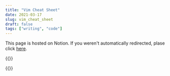 ```yaml
---
title: "Vim Cheat Sheet"
date: 2021-03-17
slug: vim_cheat_sheet
draft: false
tags: ["writing", "code"]
---
```


This page is hosted on Notion.
If you weren't automatically redirected, plase click
[here](https://www.notion.so/matousdz/Vim-b958a3a8bbf448c5993dc6280cb3e984).

{{<rawhtml>}}
<script>
window.location.replace("https://www.notion.so/matousdz/Vim-b958a3a8bbf448c5993dc6280cb3e984")
</script>
{{</rawhtml>}}


